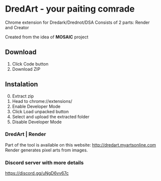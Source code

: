 # DredArt - your paiting comrade
Chrome extension for Dredark/Drednot/DSA
Consists of 2 parts: Render and Creator
  
Created from the idea of **MOSAIC** project

## Download
1. Click Code button
2. Download ZIP

## Instalation
0. Extract zip
1. Head to chrome://extensions/
2. Enable Developer Mode
3. Click Load unpacked button
4. Select and upload the extracted folder
5. Disable Developer Mode


### DredArt | Render
Part of the tool is available on this website: http://dredart.myartsonline.com
Render generates pixel arts from images.

### Discord server with more details
https://discord.gg/uNgD6vv67c